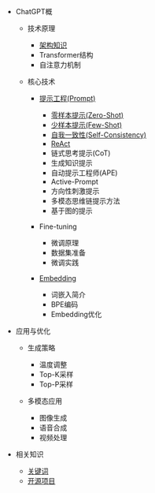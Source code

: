 <!-- _sidebar.md -->


* ChatGPT概
  * 技术原理
    * [架构知识](/docs/gpt/架构知识.md)
    * Transformer结构
    * 自注意力机制

  * 核心技术
    * [提示工程(Prompt)](/docs/prompt/prompt.md)
      * [零样本提示(Zero-Shot)](/docs/prompt/zero-shot.md)
      * [少样本提示(Few-Shot)](/docs/prompt/few-shot.md)
      * [自我一致性(Self-Consistency)](/docs/prompt/self-consistency.md)
      * [ReAct](/docs/prompt/react.md)
      * 链式思考提示(CoT)
      * 生成知识提示
      * 自动提示工程师(APE)
      * Active-Prompt
      * 方向性刺激提示
      * 多模态思维链提示方法
      * 基于图的提示

    * Fine-tuning
      * 微调原理
      * 数据集准备
      * 微调实践

    * [Embedding](/docs/embedding/embedding.md)
      * 词嵌入简介
      * BPE编码
      * Embedding优化

* 应用与优化
  * 生成策略
    * 温度调整
    * Top-K采样
    * Top-P采样

  * 多模态应用
    * 图像生成
    * 语音合成
    * 视频处理

* 相关知识
  * [关键词](/docs/others/关键词.md)
  * [开源项目](docs/others/开源项目.md)


